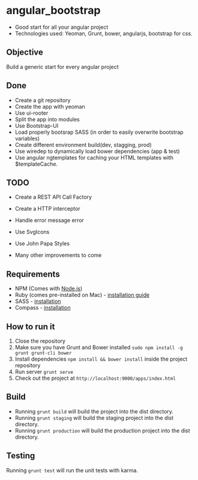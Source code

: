 # angular_bootstrap

* Good start for all your angular project 
* Technologies used: Yeoman, Grunt, bower, angularjs, bootstrap for css.


Objective
-------

Build a generic start for every angular project 


Done
-------

* Create a git repository
* Create the app with yeoman 
* Use ui-rooter
* Split the app into modules
* Use Bootstrap-UI
* Load properly bootsrap SASS (in order to easily overwrite bootstrap variables)
* Create different environment build(dev, stagging, prod)
* Use wiredep to dynamically load bower dependencies (app & test)
* Use angular ngtemplates for caching your HTML templates with $templateCache.


TODO
-------

* Create a REST API Call Factory
* Create a HTTP interceptor
* Handle error message error
* Use SvgIcons
* Use John Papa Styles

* Many other improvements to come

## Requirements

- NPM (Comes with [Node.js](http://nodejs.org/))
- Ruby (comes pre-installed on Mac) - [installation guide](https://www.ruby-lang.org/en/installation/)
- SASS - [installation](http://sass-lang.com/install)
- Compass - [installation](http://compass-style.org/install/)

## How to run it
1. Close the repository
2. Make sure you have Grunt and Bower installed `sudo npm install -g grunt grunt-cli bower`
3. Install dependencies `npm install && bower install` inside the project repository
4. Run server `grunt serve`
5. Check out the project at `http://localhost:9000/apps/index.html`

## Build
- Running `grunt build` will build the project into the dist directory.
- Running `grunt staging` will build the staging project into the dist directory.
- Running `grunt production` will build the production project into the dist directory.



## Testing

Running `grunt test` will run the unit tests with karma.
